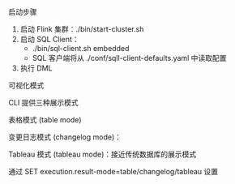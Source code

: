 启动步骤

1.  启动 Flink 集群：./bin/start-cluster.sh
2.  启动 SQL Client：
    -   ./bin/sql-client.sh embedded
    -   SQL 客户端将从 ./conf/sqll-client-defaults.yaml 中读取配置
3.  执行 DML

可视化模式

CLI 提供三种展示模式

表格模式 (table mode)

变更日志模式 (changelog mode)：

Tableau 模式 (tableau mode)：接近传统数据库的展示模式

通过 SET execution.result-mode=table/changelog/tableau 设置